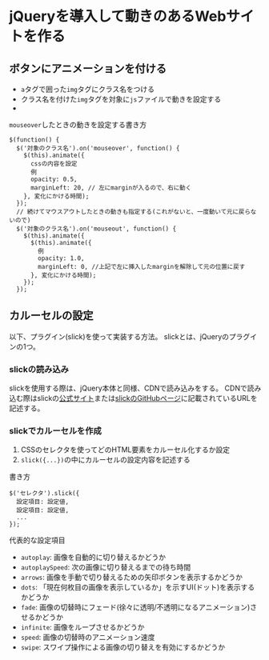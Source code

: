 # jQueryを導入して動きのあるWebサイトを作る

## ボタンにアニメーションを付ける

- `a`タグで囲った`img`タグにクラス名をつける
- クラス名を付けた`img`タグを対象に`js`ファイルで動きを設定する
- 

`mouseover`したときの動きを設定する書き方
```
$(function() {
  $('対象のクラス名').on('mouseover', function() {
    $(this).animate({
      cssの内容を設定
      例
      opacity: 0.5,
      marginLeft: 20, // 左にmarginが入るので、右に動く
    }, 変化にかける時間);
  });
  // 続けてマウスアウトしたときの動きも指定する(これがないと、一度動いて元に戻らないので)
  $('対象のクラス名').on('mouseout', function() {
    $(this).animate({
      $(this).animate({
        例
        opacity: 1.0,
        marginLeft: 0, //上記で左に挿入したmarginを解除して元の位置に戻す
      }, 変化にかける時間);
    });
  });
```

## カルーセルの設定

以下、プラグイン(slick)を使って実装する方法。
slickとは、jQueryのプラグインの1つ。

### slickの読み込み

slickを使用する際は、jQuery本体と同様、CDNで読み込みをする。
CDNで読み込む際はslickの[公式サイト](https://kenwheeler.github.io/slick/)または[slickのGitHubページ](https://github.com/kenwheeler/slick/#cdn)に記載されているURLを記述する。

### slickでカルーセルを作成

1. CSSのセレクタを使ってどのHTML要素をカルーセル化するか設定
2. `slick({...})`の中にカルーセルの設定内容を記述する

書き方
```
$('セレクタ').slick({
  設定項目: 設定値,
  設定項目: 設定値,
  ...
});
```

代表的な設定項目
- `autoplay`: 画像を自動的に切り替えるかどうか
- `autoplaySpeed`: 次の画像に切り替えるまでの待ち時間
- `arrows`: 画像を手動で切り替えるための矢印ボタンを表示するかどうか
- `dots`: 「現在何枚目の画像を表示しているか」を示すUI(ドット)を表示するかどうか
- `fade`: 画像の切替時にフェード(徐々に透明/不透明になるアニメーション)させるかどうか
- `infinite`: 画像をループさせるかどうか
- `speed`: 画像の切替時のアニメーション速度
- `swipe`: スワイプ操作による画像の切り替えを有効にするかどうか
